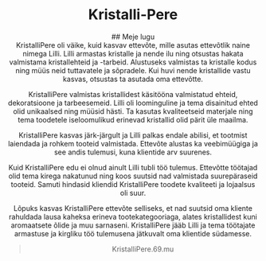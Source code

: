 # <div align="center">**Kristalli-Pere**

<div align="center">## Meje lugu
<div align="center">KristalliPere oli väike, kuid kasvav ettevõte, mille asutas ettevõtlik naine nimega Lilli. Lilli armastas kristalle ja nende ilu ning otsustas hakata valmistama kristallehteid ja -tarbeid. Alustuseks valmistas ta kristalle kodus ning müüs neid tuttavatele ja sõpradele. Kui huvi nende kristallide vastu kasvas, otsustas ta asutada oma ettevõtte.

KristalliPere valmistas kristallidest käsitööna valmistatud ehteid, dekoratsioone ja tarbeesemeid. Lilli oli loominguline ja tema disainitud ehted olid unikaalsed ning müüsid hästi. Ta kasutas kvaliteetseid materjale ning tema toodetele iseloomulikud erinevad kristallid olid pärit üle maailma.

KristalliPere kasvas järk-järgult ja Lilli palkas endale abilisi, et tootmist laiendada ja rohkem tooteid valmistada. Ettevõte alustas ka veebimüügiga ja see andis tulemusi, kuna klientide arv suurenes.

Kuid KristalliPere edu ei olnud ainult Lilli tubli töö tulemus. Ettevõtte töötajad olid tema kirega nakatunud ning koos suutsid nad valmistada suurepäraseid tooteid. Samuti hindasid kliendid KristalliPere toodete kvaliteeti ja lojaalsus oli suur.

Lõpuks kasvas KristalliPere ettevõte selliseks, et nad suutsid oma kliente rahuldada lausa kaheksa erineva tootekategooriaga, alates kristallidest kuni aromaatsete õlide ja muu sarnaseni. KristalliPere jääb Lilli ja tema töötajate armastuse ja kirgliku töö tulemusena jätkuvalt oma klientide südamesse.








> KristalliPere.69.mu
